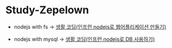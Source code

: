 # Study-Zepelown

+ nodejs with fs -> [생활 코딩(인프런 nodejs로 웹어플리케이션 만들기)](https://www.inflearn.com/course/nodejs-%EA%B0%95%EC%A2%8C-%EC%83%9D%ED%99%9C%EC%BD%94%EB%94%A9/dashboard)

+ nodejs with mysql -> [생활 코딩(인프런 nodejs로 DB 사용하기)](https://www.inflearn.com/course/node-js-database/dashboard)
          
